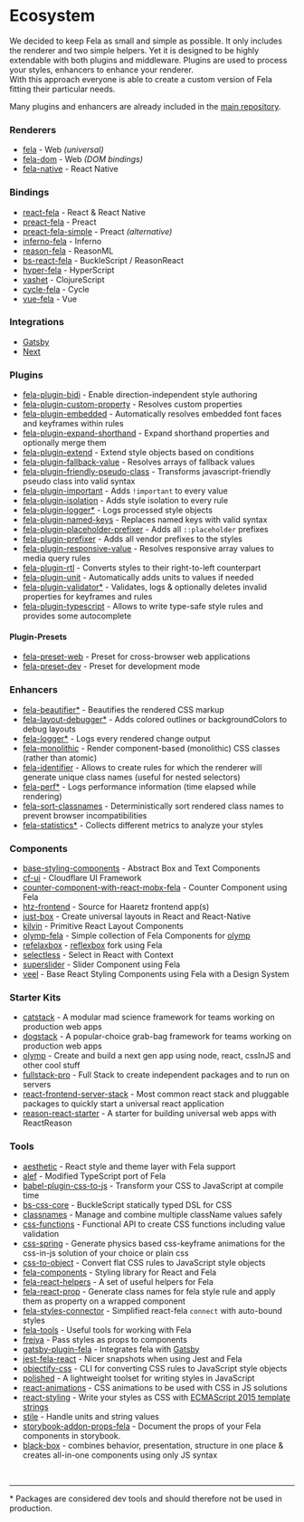 # Ecosystem

We decided to keep Fela as small and simple as possible. It only includes the renderer and two simple helpers. Yet it is designed to be highly extendable with both plugins and middleware.
Plugins are used to process your styles, enhancers to enhance your renderer. <br>
With this approach everyone is able to create a custom version of Fela fitting their particular needs.

Many plugins and enhancers are already included in the [main repository](https://github.com/robinweser/fela/tree/master/packages).

### Renderers
* [fela](https://github.com/robinweser/fela/tree/master/packages/fela) - Web *(universal)*
* [fela-dom](https://github.com/robinweser/fela/tree/master/packages/fela-dom) - Web *(DOM bindings)*
* [fela-native](https://github.com/robinweser/fela/tree/master/packages/fela-native) - React Native

### Bindings
* [react-fela](https://github.com/robinweser/fela/tree/master/packages/react-fela) - React & React Native
* [preact-fela](https://github.com/robinweser/fela/tree/master/packages/preact-fela) - Preact
* [preact-fela-simple](https://github.com/pshev/preact-fela-simple) - Preact *(alternative)*
* [inferno-fela](https://github.com/robinweser/fela/tree/master/packages/inferno-fela) - Inferno
* [reason-fela](https://github.com/robinweser/fela/tree/master/packages/reason-fela) - ReasonML
* [bs-react-fela](https://github.com/astrada/bs-react-fela) - BuckleScript / ReasonReact
* [hyper-fela](https://github.com/ahdinosaur/hyper-fela) - HyperScript
* [vashet](https://github.com/derHowie/vashet) - ClojureScript
* [cycle-fela](https://github.com/wcastand/cycle-fela) - Cycle
* [vue-fela](https://github.com/wagerfield/vue-fela) - Vue

### Integrations
* [Gatsby](https://github.com/mmintel/gatsby-plugin-fela)
* [Next](https://github.com/zeit/next.js/tree/master/examples/with-fela)

### Plugins
* [fela-plugin-bidi](https://github.com/robinweser/fela/tree/master/packages/fela-plugin-bidi) - Enable direction-independent style authoring
* [fela-plugin-custom-property](https://github.com/robinweser/fela/tree/master/packages/fela-plugin-custom-property) - Resolves custom properties
* [fela-plugin-embedded](https://github.com/robinweser/fela/tree/master/packages/fela-plugin-embedded) - Automatically resolves embedded font faces and keyframes within rules
* [fela-plugin-expand-shorthand](https://github.com/robinweser/fela/tree/master/packages/fela-plugin-expand-shorthand) - Expand shorthand properties and optionally merge them
* [fela-plugin-extend](https://github.com/robinweser/fela/tree/master/packages/fela-plugin-extend) - Extend style objects based on conditions
* [fela-plugin-fallback-value](https://github.com/robinweser/fela/tree/master/packages/fela-plugin-fallback-value) - Resolves arrays of fallback values
* [fela-plugin-friendly-pseudo-class](https://github.com/robinweser/fela/tree/master/packages/fela-plugin-friendly-pseudo-class) - Transforms javascript-friendly pseudo class into valid syntax
* [fela-plugin-important](https://github.com/robinweser/fela/tree/master/packages/fela-plugin-important) - Adds `!important` to every value
* [fela-plugin-isolation](https://github.com/robinweser/fela/tree/master/packages/fela-plugin-isolation) - Adds style isolation to every rule
* [fela-plugin-logger*](https://github.com/robinweser/fela/tree/master/packages/fela-plugin-logger) - Logs processed style objects
* [fela-plugin-named-keys](https://github.com/robinweser/fela/tree/master/packages/fela-plugin-named-keys) - Replaces named keys with valid syntax
* [fela-plugin-placeholder-prefixer](https://github.com/robinweser/fela/tree/master/packages/fela-plugin-placeholder-prefixer) - Adds all `::placeholder` prefixes
* [fela-plugin-prefixer](https://github.com/robinweser/fela/tree/master/packages/fela-plugin-prefixer) - Adds all vendor prefixes to the styles
* [fela-plugin-responsive-value](https://github.com/robinweser/fela/tree/master/packages/fela-plugin-responsive-value) - Resolves responsive array values to media query rules
* [fela-plugin-rtl](https://github.com/robinweser/fela/tree/master/packages/fela-plugin-rtl) - Converts styles to their right-to-left counterpart
* [fela-plugin-unit](https://github.com/robinweser/fela/tree/master/packages/fela-plugin-unit) - Automatically adds units to values if needed
* [fela-plugin-validator*](https://github.com/robinweser/fela/tree/master/packages/fela-plugin-validator) - Validates, logs & optionally deletes invalid properties for keyframes and rules
* [fela-plugin-typescript](https://github.com/robinweser/fela/tree/master/packages/fela-plugin-typescript) - Allows to write type-safe style rules and provides some autocomplete

#### Plugin-Presets
* [fela-preset-web](https://github.com/robinweser/fela/tree/master/packages/fela-preset-web) - Preset for cross-browser web applications
* [fela-preset-dev](https://github.com/robinweser/fela/tree/master/packages/fela-preset-dev) - Preset for development mode

### Enhancers
* [fela-beautifier*](https://github.com/robinweser/fela/tree/master/packages/fela-beautifier) - Beautifies the rendered CSS markup
* [fela-layout-debugger*](https://github.com/robinweser/fela/tree/master/packages/fela-layout-debugger) - Adds colored outlines or backgroundColors to debug layouts
* [fela-logger*](https://github.com/robinweser/fela/tree/master/packages/fela-logger) - Logs every rendered change output
* [fela-monolithic](https://github.com/robinweser/fela/tree/master/packages/fela-monolithic) - Render component-based (monolithic) CSS classes (rather than atomic)
* [fela-identifier](https://github.com/robinweser/fela/tree/master/packages/fela-identifier) - Allows to create rules for which the renderer will generate unique class names (useful for nested selectors)
* [fela-perf*](https://github.com/robinweser/fela/tree/master/packages/fela-perf) - Logs performance information (time elapsed while rendering)
* [fela-sort-classnames](https://github.com/robinweser/fela/tree/master/packages/fela-sort-classnames) - Deterministically sort rendered class names to prevent browser incompatibilities
* [fela-statistics*](https://github.com/robinweser/fela/tree/master/packages/fela-statistics) - Collects different metrics to analyze your styles

### Components
* [base-styling-components](https://github.com/pitr12/base-styling-components) - Abstract Box and Text Components
* [cf-ui](https://github.com/cloudflare/cf-ui) - Cloudflare UI Framework
* [counter-component-with-react-mobx-fela](https://github.com/Mercateo/counter-component-with-react-mobx-fela) - Counter Component using Fela
* [htz-frontend](https://github.com/Haaretz/htz-frontend) - Source for Haaretz frontend app(s)
* [just-box](https://github.com/RafalFilipek/just-box) - Create universal layouts in React and React-Native
* [kilvin](https://github.com/robinweser/kilvin) - Primitive React Layout Components
* [olymp-fela](https://github.com/olymp/olymp/tree/master/packages/fela) - Simple collection of Fela Components for [olymp](https://github.com/olymp/olymp)
* [refelaxbox](https://github.com/degroote22/refelaxbox/blob/master/package.json) - [reflexbox](https://github.com/jxnblk/reflexbox) fork using Fela
* [selectless](https://github.com/Kilix/selectless) - Select in React with Context
* [superslider](https://github.com/adamgiacomelli/superslider) - Slider Component using Fela
* [veel](https://github.com/queckezz/veel) - Base React Styling Components using Fela with a Design System

### Starter Kits
* [catstack](https://github.com/root-systems/catstack) - A modular mad science framework for teams working on production web apps
* [dogstack](https://github.com/root-systems/dogstack) - A popular-choice grab-bag framework for teams working on production web apps
* [olymp](https://github.com/olymp/olymp) - Create and build a next gen app using node, react, cssInJS and other cool stuff
* [fullstack-pro](https://github.com/cdmbase/fullstack-pro) - Full Stack to create independent packages and to run on servers
* [react-frontend-server-stack](https://github.com/cdmbase/react-frontend-server-stack/tree/master/packages/react-fela) - Most common react stack and pluggable packages to quickly start a universal react application
* [reason-react-starter](https://github.com/drejohnson/reason-react-starter) - A starter for building universal web apps with ReactReason

### Tools
* [aesthetic](https://github.com/milesj/aesthetic) - React style and theme layer with Fela support
* [alef](https://github.com/as-com/alef) - Modified TypeScript port of Fela
* [babel-plugin-css-to-js](https://github.com/jakecoxon/babel-plugin-css-to-js) - Transform your CSS to JavaScript at compile time
* [bs-css-core](https://github.com/astrada/bs-css-core) - BuckleScript statically typed DSL for CSS
* [classnames](https://github.com/JedWatson/classnames) - Manage and combine multiple className values safely
* [css-functions](https://github.com/cssinjs/css-functions) - Functional API to create CSS functions including value validation
* [css-spring](https://github.com/codepunkt/css-spring) - Generate physics based css-keyframe animations for the css-in-js solution of your choice or plain css
* [css-to-object](https://github.com/jxnblk/css-to-object) - Convert flat CSS rules to JavaScript style objects
* [fela-components](https://github.com/arturmuller/fela-components) - Styling library for React and Fela
* [fela-react-helpers](https://github.com/vlad-zhukov/fela-react-helpers) - A set of useful helpers for Fela
* [fela-react-prop](https://github.com/codepunkt/fela-react-prop) - Generate class names for fela style rule and apply them as property on a wrapped component
* [fela-styles-connector](https://github.com/dustin-H/fela-styles-connector) - Simplified react-fela `connect` with auto-bound styles
* [fela-tools](https://github.com/robinweser/fela/tree/master/packages/fela-tools) - Useful tools for working with Fela
* [frejya](https://github.com/benoneal/freyja) - Pass styles as props to components
* [gatsby-plugin-fela](https://github.com/mmintel/gatsby-plugin-fela) - Integrates fela with [Gatsby](http://gatsbyjs.org)
* [jest-fela-react](https://github.com/Kilix/jest-fela-react) - Nicer snapshots when using Jest and Fela
* [objectify-css](https://github.com/lachlanjc/objectify-css) - CLI for converting CSS rules to JavaScript style objects
* [polished](https://github.com/styled-components/polished) - A lightweight toolset for writing styles in JavaScript
* [react-animations](https://github.com/FormidableLabs/react-animations) - CSS animations to be used with CSS in JS solutions
* [react-styling](https://github.com/halt-hammerzeit/react-styling) - Write your styles as CSS with [ECMAScript 2015 template strings](https://developer.mozilla.org/de/docs/Web/JavaScript/Reference/template_strings)
* [stile](https://github.com/bloodyowl/stile) - Handle units and string values
* [storybook-addon-props-fela](https://github.com/Kilix/storybook-addon-props-fela) - Document the props of your Fela components in storybook.
* [black-box](https://github.com/rocketstation/black-box) - combines behavior, presentation, structure in one place & creates all-in-one components using only JS syntax

<br>

------

\* Packages are considered dev tools and should therefore not be used in production.
